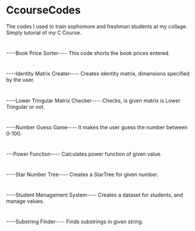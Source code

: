 # CcourseCodes
The codes I used to train sophomore and freshman students at my collage. Simply tutorial of my C Course.
#
----Book Price Sorter----
This code shorts the book prices entered.
#
----Identity Matrix Creater----
Creates identity matrix, dimensions specified by the user.
#
----Lower Tringular Matrix Checker----
Checks, is given matrix is Lower Tringular or not.
#
----Number Guess Game----
It makes the user guess the number between 0-100.
#
---Power Function----
Calculates power function of given value.
#
----Star Number Tree----
Creates a StarTree for given number.
#
----Student Menagement System----
Creates a dataset for students, and manage values.
#
----Substring Finder----
Finds substrings in given string.
#
